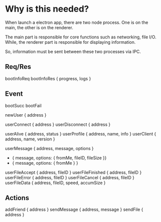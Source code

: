 # Why is this needed?
When launch a electron app, there are two node process.
One is on the main, the other is on the renderer.

The main part is responsible for core functions such as networking, file I/O.
While, the renderer part is responsible for displaying information.

So, information must be sent between these two processes via IPC.

## Req/Res

bootInfoReq
bootInfoRes { progress, logs }

## Event

bootSucc
bootFail

newUser { address }

userConnect { address }
userDisconnect { address }

userAlive { address, status }
userProfile { address, name, info }
userClient { address, name, version }

userMessage { address, message, options }
- { message, options: { fromMe, fileID, fileSize }}
- { message, options: { fromMe } }

userFileAccept { address, fileID }
userFileFinished { address, fileID }
userFileError { address, fileID }
userFileCancel { address, fileID }
userFileData { address, fileID, speed, accumSize }

## Actions

addFriend { address }
sendMessage { address, message }
sendFile { address }